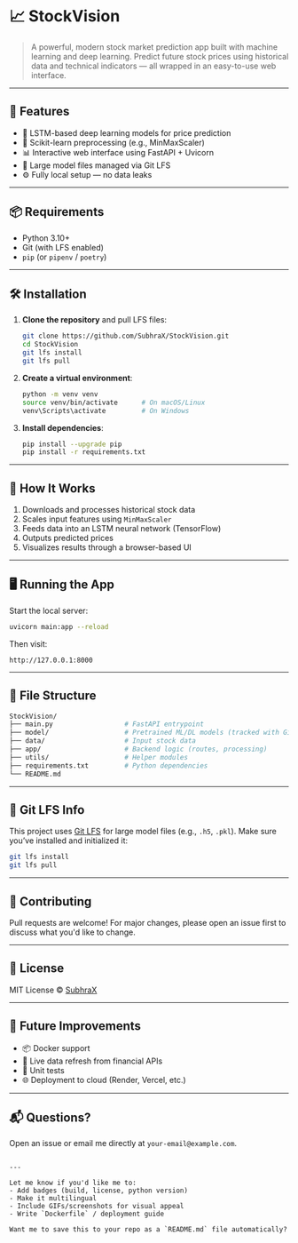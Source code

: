 # 📈 StockVision

> A powerful, modern stock market prediction app built with machine learning and deep learning. Predict future stock prices using historical data and technical indicators — all wrapped in an easy-to-use web interface.

---

## 🚀 Features

- 🔮 LSTM-based deep learning models for price prediction
- 🧠 Scikit-learn preprocessing (e.g., MinMaxScaler)
- 📊 Interactive web interface using FastAPI + Uvicorn
- 💾 Large model files managed via Git LFS
- ⚙️ Fully local setup — no data leaks

---

## 📦 Requirements

- Python 3.10+
- Git (with LFS enabled)
- `pip` (or `pipenv` / `poetry`)

---

## 🛠️ Installation

1. **Clone the repository** and pull LFS files:
   ```bash
   git clone https://github.com/SubhraX/StockVision.git
   cd StockVision
   git lfs install
   git lfs pull


2. **Create a virtual environment**:

   ```bash
   python -m venv venv
   source venv/bin/activate      # On macOS/Linux
   venv\Scripts\activate         # On Windows
   ```

3. **Install dependencies**:

   ```bash
   pip install --upgrade pip
   pip install -r requirements.txt
   ```

---

## 🧠 How It Works

1. Downloads and processes historical stock data
2. Scales input features using `MinMaxScaler`
3. Feeds data into an LSTM neural network (TensorFlow)
4. Outputs predicted prices
5. Visualizes results through a browser-based UI

---

## 🖥️ Running the App

Start the local server:

```bash
uvicorn main:app --reload
```

Then visit:

```
http://127.0.0.1:8000
```

---

## 📁 File Structure

```bash
StockVision/
├── main.py                  # FastAPI entrypoint
├── model/                   # Pretrained ML/DL models (tracked with Git LFS)
├── data/                    # Input stock data
├── app/                     # Backend logic (routes, processing)
├── utils/                   # Helper modules
├── requirements.txt         # Python dependencies
└── README.md
```

---

## 🧩 Git LFS Info

This project uses [Git LFS](https://git-lfs.github.com/) for large model files (e.g., `.h5`, `.pkl`). Make sure you’ve installed and initialized it:

```bash
git lfs install
git lfs pull
```

---

## 🤝 Contributing

Pull requests are welcome! For major changes, please open an issue first to discuss what you'd like to change.

---

## 📜 License

MIT License © [SubhraX](https://github.com/SubhraX)

---

## 🧠 Future Improvements

* 📦 Docker support
* 🔄 Live data refresh from financial APIs
* 🧪 Unit tests
* 🌐 Deployment to cloud (Render, Vercel, etc.)

---

## 📬 Questions?

Open an issue or email me directly at `your-email@example.com`.

```

---

Let me know if you'd like me to:
- Add badges (build, license, python version)
- Make it multilingual
- Include GIFs/screenshots for visual appeal
- Write `Dockerfile` / deployment guide

Want me to save this to your repo as a `README.md` file automatically?
```
